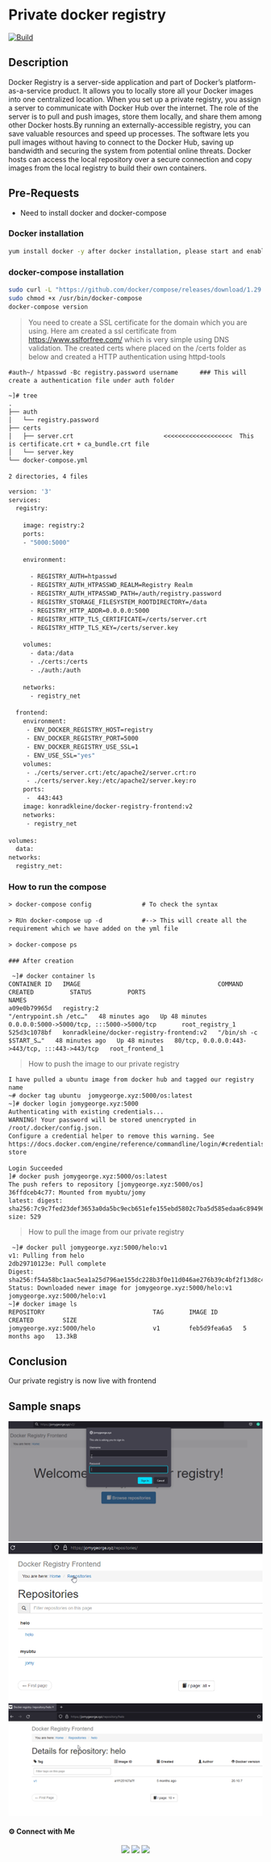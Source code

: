 # Private docker registry

[![Build](https://travis-ci.org/joemccann/dillinger.svg?branch=master)](https://travis-ci.org/joemccann/dillinger)


## Description

Docker Registry is a server-side application and part of Docker’s platform-as-a-service product. It allows you to locally store all your Docker images into one centralized location. When you set up a private registry, you assign a server to communicate with Docker Hub over the internet. The role of the server is to pull and push images, store them locally, and share them among other Docker hosts.By running an externally-accessible registry, you can save valuable resources and speed up processes. The software lets you pull images without having to connect to the Docker Hub, saving up bandwidth and securing the system from potential online threats. Docker hosts can access the local repository over a secure connection and copy images from the local registry to build their own containers.

## Pre-Requests
- Need to install docker and docker-compose

### Docker installation 

```sh
yum install docker -y after docker installation, please start and enable it
```
### docker-compose installation

```sh
sudo curl -L "https://github.com/docker/compose/releases/download/1.29.2/docker-compose-$(uname -s)-$(uname -m)" -o /usr/bin/docker-compose
sudo chmod +x /usr/bin/docker-compose
docker-compose version   
```
> You need to create a SSL certificate for the domain which you are using. Here am created a ssl certificate from https://www.sslforfree.com/ which is very simple using DNS validation.
> The created certs where placed on the /certs folder as below and created a HTTP authentication using httpd-tools

```
#auth~/ htpasswd -Bc registry.password username      ### This will create a authentication file under auth folder
```
```
~]# tree
.
├── auth
│   └── registry.password
├── certs
│   ├── server.crt                         <<<<<<<<<<<<<<<<<<<  This is certificate.crt + ca_bundle.crt file
│   └── server.key
└── docker-compose.yml

2 directories, 4 files
```
```sh
version: '3'
services:
  registry:

    image: registry:2
    ports:
    - "5000:5000"

    environment:

      - REGISTRY_AUTH=htpasswd
      - REGISTRY_AUTH_HTPASSWD_REALM=Registry Realm
      - REGISTRY_AUTH_HTPASSWD_PATH=/auth/registry.password
      - REGISTRY_STORAGE_FILESYSTEM_ROOTDIRECTORY=/data
      - REGISTRY_HTTP_ADDR=0.0.0.0:5000
      - REGISTRY_HTTP_TLS_CERTIFICATE=/certs/server.crt
      - REGISTRY_HTTP_TLS_KEY=/certs/server.key

    volumes:
      - data:/data
      - ./certs:/certs
      - ./auth:/auth

    networks:
      - registry_net

  frontend:
    environment:
     - ENV_DOCKER_REGISTRY_HOST=registry
     - ENV_DOCKER_REGISTRY_PORT=5000
     - ENV_DOCKER_REGISTRY_USE_SSL=1
     - ENV_USE_SSL="yes"
    volumes:
     - ./certs/server.crt:/etc/apache2/server.crt:ro
     - ./certs/server.key:/etc/apache2/server.key:ro
    ports:
     -  443:443
    image: konradkleine/docker-registry-frontend:v2
    networks:
     - registry_net

volumes:
  data:
networks:
  registry_net:
  ```
### How to run the compose
```
> docker-compose config              # To check the syntax

> RUn docker-compose up -d           #--> This will create all the requirement which we have added on the yml file

> docker-compose ps   

### After creation
```
```
 ~]# docker container ls
CONTAINER ID   IMAGE                                      COMMAND                  CREATED          STATUS          PORTS                                           NAMES
a09e0b79965d   registry:2                                 "/entrypoint.sh /etc…"   48 minutes ago   Up 48 minutes   0.0.0.0:5000->5000/tcp, :::5000->5000/tcp       root_registry_1
525d3c1078bf   konradkleine/docker-registry-frontend:v2   "/bin/sh -c $START_S…"   48 minutes ago   Up 48 minutes   80/tcp, 0.0.0.0:443->443/tcp, :::443->443/tcp   root_frontend_1
```
> How to push the image to our private registry
```
I have pulled a ubuntu image from docker hub and tagged our registry name
~# docker tag ubuntu  jomygeorge.xyz:5000/os:latest
~]# docker login jomygeorge.xyz:5000
Authenticating with existing credentials...
WARNING! Your password will be stored unencrypted in /root/.docker/config.json.
Configure a credential helper to remove this warning. See
https://docs.docker.com/engine/reference/commandline/login/#credentials-store

Login Succeeded
]# docker push jomygeorge.xyz:5000/os:latest
The push refers to repository [jomygeorge.xyz:5000/os]
36ffdceb4c77: Mounted from myubtu/jomy
latest: digest: sha256:7c9c7fed23def3653a0da5bc9ecb651efe155ebd5802c7ba5d585edaa6c89496 size: 529
```
> How to pull the image from our private registry
```
 ~]# docker pull jomygeorge.xyz:5000/helo:v1
v1: Pulling from helo
2db29710123e: Pull complete
Digest: sha256:f54a58bc1aac5ea1a25d796ae155dc228b3f0e11d046ae276b39c4bf2f13d8c4
Status: Downloaded newer image for jomygeorge.xyz:5000/helo:v1
jomygeorge.xyz:5000/helo:v1
~]# docker image ls
REPOSITORY                              TAG       IMAGE ID       CREATED        SIZE
jomygeorge.xyz:5000/helo                v1        feb5d9fea6a5   5 months ago   13.3kB
```
## Conclusion
Our private registry is now live with frontend

## Sample snaps

<center><img alt="auth-trigger" src="firefox_CqRyTV1ZYs.png"> </img></center>
<center><img alt="auth-trigger" src="firefox_un8ykpix0o.png"> </img></center>
<center><img alt="auth-trigger" src="firefox_LUegi7SjaD.png"> </img></center>

#### ⚙️ Connect with Me

<p align="center">
<a href="mailto:jomyambattil@gmail.com"><img src="https://img.shields.io/badge/Gmail-D14836?style=for-the-badge&logo=gmail&logoColor=white"/></a>
<a href="https://www.linkedin.com/in/jomygeorge11"><img src="https://img.shields.io/badge/LinkedIn-0077B5?style=for-the-badge&logo=linkedin&logoColor=white"/></a> 
<a href="https://www.instagram.com/therealjomy"><img src="https://img.shields.io/badge/Instagram-E4405F?style=for-the-badge&logo=instagram&logoColor=white"/></a><br />
